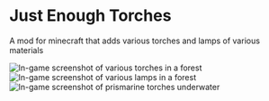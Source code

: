 # Just Enough Torches
A mod for minecraft that adds various torches and lamps of various materials

![In-game screenshot of various torches in a forest](https://i.imgur.com/vLOiklT.png)
![In-game screenshot of various lamps in a forest](https://i.imgur.com/zI3Kkxh.png)
![In-game screenshot of prismarine torches underwater](https://i.imgur.com/bNyj4AL.png)